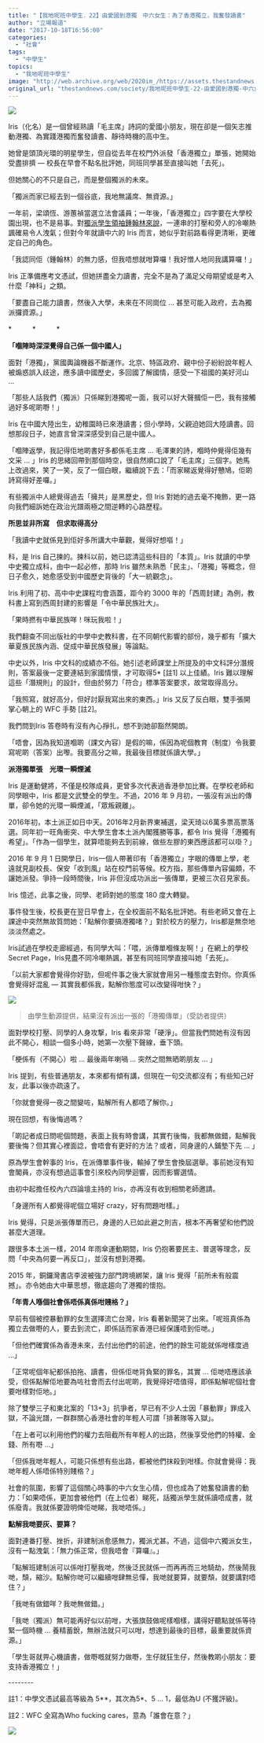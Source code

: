 ```yaml
---
title: "【我地呢班中學生．22】由愛國到港獨　中六女生：為了香港獨立，我奮發讀書"
author: "立場報道"
date: "2017-10-18T16:56:00"
categories:
  - "社會"
tags:
  - "中學生"
topics:
  - "我地呢班中學生"
image: "http://web.archive.org/web/2020im_/https://assets.thestandnews.com/media/photos/iris-24_LWzZ3.png"
original_url: "thestandnews.com/society/我地呢班中學生-22-由愛國到港獨-中六女生-為了香港獨立-我奮發讀書"
---
```

![](http://web.archive.org/web/2020im_/https://assets.thestandnews.com/media/photos/iris-24_LWzZ3.png)

Iris（化名）是一個曾經熟讀「毛主席」詩詞的愛國小朋友，現在卻是一個矢志推動港獨、為實踐港獨而奮發讀書、靜待時機的高中生。

她曾是頭頂光環的明星學生，但自從去年在校門外派發「香港獨立」單張，她開始受盡排擠 — 校長在早會不點名批評她，同班同學甚至直接叫她「去死」。

但她關心的不只是自己，而是整個獨派的未來。

「獨派而家已經去到一個谷底，我地無議席、無資源。」

一年前，梁頌恆、游蕙禎當選立法會議員；一年後，「香港獨立」四字要在大學校園出現，也不是易事。對[獨派學生領袖鍾翰林來說](../../society/%E6%88%91%E5%9C%B0%E5%91%A2%E7%8F%AD%E4%B8%AD%E5%AD%B8%E7%94%9F-05-%E7%8D%A8%E6%B4%BE%E5%AD%B8%E7%94%9F%E9%A0%98%E8%A2%96-%E6%88%91%E5%93%8B%E7%A9%B6%E7%AB%9F%E6%9C%89%E7%84%A1%E5%B9%AB%E5%88%B0%E9%A6%99%E6%B8%AF/)，一連串的打壓和旁人的冷嘲熱諷確易令人洩氣；但對今年就讀中六的 Iris 而言，她似乎對前路看得更清晰，更確定自己的角色。

「我認同佢（鍾翰林）的無力感，但我唔想就咁算囉！我好憎人地同我講算囉！」

Iris 正準備應考文憑試，但她拼盡全力讀書，完全不是為了滿足父母期望或是考入什麼「神科」之類。

「要盡自己能力讀書，然後入大學，未來在不同崗位 … 甚至可能入政府，去為獨派攞資源。」

\*　　　\*　　　\*

**「嗰陣時深深覺得自己係一個中國人」**

面對「港獨」，黨國輿論機器不斷運作。北京、特區政府、親中份子紛紛說年輕人被煽惑誤入歧途，應多讀中國歷史，多回國了解國情，感受一下祖國的美好河山 …

「那些人話我們（獨派）只係睇到港獨呢一面，我可以好大聲摑佢一巴，我有接觸過好多呢啲嘢！」

Iris 在中國大陸出生，幼稚園時已來港讀書；但小學時，父親迫她回大陸讀書。回想那段日子，她直言曾深深感受到自己是中國人。

「嗰陣返學，我記得佢地啲書好多都係毛主席 … 毛澤東的詩，嗰時仲覺得佢幾有文采 … 」Iris 的思緒回帶到那個時空，很自然順口說了「毛主席」三個字。她馬上改過來，笑了一笑，反了一個白眼，繼續說下去：「而家睇返覺得好戇鳩，佢啲詩寫得好差囉。」

有些獨派中人總覺得過去「擁共」是黑歷史，但 Iris 對她的過去毫不掩飾，更一路向我們細訴她在政治光譜兩極之間逆轉的心路歷程。

**所思並非所寫　但求取得高分**

「我讀中史就係見到佢好多所講大中華觀，覺得好想嘔！」

科，是 Iris 自己揀的。揀科以前，她已認清這些科目的「本質」。Iris 就讀的中學中史獨立成科，由中一起必修，那時 Iris 雖然未熟悉「民主」、「港獨」等概念，但日子愈久，她愈感受到中國歷史背後的「大一統觀念」。

Iris 利用了初、高中中史課程均會涵蓋，距今約 3000 年的「西周封建」為例，教科書上寫到西周封建的影響是「令中華民族壯大」。

「果時撚有中華民族咩！咪玩我啦！」

我們翻查不同出版社的中學中史教科書，在不同朝代影響的部份，幾乎都有「擴大華夏族民族內涵、促成中華民族發展」等論點。

中史以外，Iris 中文科的成績亦不俗。她引述老師課堂上所提及的中文科評分潛規則，答案最後一定要連結到家國情懷，才可取得5\* \[註1\] 以上佳績。Iris 難以理解這些「潛規則」的設計，但由於努力「符合」標準答案要求，故常取得高分。

「我照寫，就好高分，但好討厭我寫出來的東西。」Iris 又反了反白眼，雙手張開掌心朝上的 WFC 手勢 \[註2\]。

我們問到Iris 答卷時有沒有內心掙扎，想不到她卻豁然開朗。

「唔會，因為我知道嗰啲（課文內容）是假的嘛，係因為呢個教育（制度）令我要寫呢啲（答案）出嚟。我要高分之嘛，我最後目標就係讀大學。」

**派港獨單張　光環一瞬煙滅**

Iris 是運動健將，不僅是校隊成員，更曾多次代表過香港參加比賽。在學校老師和同學眼中，Iris 都是文武雙全的學生。不過，2016 年 9 月初，一張沒有派出的傳單，卻令她的光環一瞬煙滅，「眾叛親離」。

2016年初，本土派正如日中天。2016年2月新界東補選，梁天琦以6萬多票高票落選。同年初一旺角衝突、中大學生會本土派內閣獲勝等事，都令 Iris 覺得「港獨有希望」。「作為一個學生，就算唔能夠去到前線，做些左膠的東西應該都可以啩？」

2016 年 9 月 1 日開學日，Iris一個人帶著印有「香港獨立」字眼的傳單上學，老遠就見副校長、保安「收到風」站在校門前等候。校方指，那些傳單內容偏頗，不讓她派發。爭持一段時間後，Iris 非但沒成功派出一張傳單，更被三次召見家長。

Iris 憶述，此事之後，同學、老師對她的態度 180 度大轉變。

事件發生後，校長更在翌日早會上，在全校面前不點名批評她。有些老師又會在上課途中突然無故質問她：「點解你要搞港獨啫？」對於校方的壓力，Iris都是無奈地淡淡然處之。

Iris試過在學校走廊經過，有同學大叫：「喂，派傳單嗰條友啊！」在網上的學校Secret Page，Iris見盡不同冷嘲熱諷，甚至有同班同學直接叫她「去死」。

「以前大家都會覺得你好勁，但呢件事之後大家就會用另一種態度去對你。你真係會覺得好混亂 — 其實我都係我，點解你態度可以改變得咁快？」

![](http://web.archive.org/web/2020im_/https://assets.thestandnews.com/media/photos/independence_1ijyb.jpg)
> 由學生動源提供，結果沒有派出一張的「港獨傳單」（受訪者提供）

面對學校打壓、同學的人身攻撃，Iris 看來非常「硬淨」。但當我們問她有沒有因此不開心，相談一個多小時，她第一次壓下聲線，垂下頭。

「梗係有（不開心）啦 … 最後兩年喇喎 … 突然之間無晒啲朋友 … 」

Iris 提到，有些普通朋友，本來都有傾有講，但現在一句交流都沒有；有些知己好友，此事以後亦疏遠了。

「你就會覺得一夜之間變咗，點解所有人都唔了解你。」

現在回想，有後悔過嗎？

「啲記者成日問呢個問題，表面上我有時會講，其實冇後悔，我都無做錯，點解我要後悔？但其實心裡面諗，會唔會有更好的方法？或者，同身邊的人鋪墊下先 … 」

原為學生會幹事的 Iris，在派傳單事件後，輸掉了學生會換屆選舉。事前她沒有知會閣員，亦沒有想過這事會引來校內同學迴響，因而影響選情。

由初中起擔任校內六四論壇主持的 Iris，亦再沒有收到相關老師邀請。

「身邊所有人都覺得呢個立場好 crazy，好有問題咁樣。」

Iris 覺得，只是派張傳單而已，身邊的人已如此避之則吉，根本不再奢望和他們說甚麼大道理。

跟很多本土派一樣，2014 年雨傘運動期間，Iris 仍抱著要民主、普選等理念，反問「中央為何要一再反口」，並沒有想到港獨。

2015 年，銅鑼灣書店李波被強力部門跨境綁架，讓 Iris 覺得「前所未有般震撼」。亦令她由大中華思想，徹底趨向了港獨的懷抱。

**「年青人喺個社會係唔係真係咁賤格？」**

早前有個被控暴動罪的女生選擇流亡台灣，Iris 看著新聞哭了出來。「呢班真係為獨立去做嘢的人，要去到流亡，即係話而家香港已經保護唔到佢哋。」

「但他們確實係為香港未來，去付出他們的前途，他們的餘生可能就係咁樣度過 …」

「正常呢個年紀都係拍拖、讀書，但係佢哋背負緊的罪名，其實 … 佢哋唔應該承受，但係點解佢地要為咗社會而去付出呢啲，我覺得好唔值得，即係點解呢個社會要咁樣對佢地。」

除了雙學三子和東北案的「13+3」抗爭者，早已有不少人士因「暴動罪」罪成入獄，不論光譜，一群群關心香港社會的年輕人可謂「排著隊等入獄」。

「在上者可以利用他們的權力去阻截所有年輕人的出路，然後享受他們的特權、金錢、所有嘢 …」

「但係我哋年輕人，可能只係想有些出路，都被他們抹殺到咁樣。你就會覺得：我哋年輕人係唔係特別賤格？」

社會的氛圍，影響了這個關心時事的中六女生心情，但也成為了她奮發讀書的動力：「如果唔係，更加會被他們（在上位者）睇死，話獨派學生就係讀唔成書，就係廢青。我就係要證明俾佢哋睇，我哋唔係。」

**點解我哋要灰、要算？**

面對連番打壓、挫折，非建制派愈感無力，獨派尤甚。不過，這個中六獨派女生，沒有一點洩氣：「無力係正常，但我唔會『算囉』。」

「點解班建制派可以係咁打壓我哋，然後泛民就係一而再再而三地騎劫，然後鬧我哋，頹，縮沙。點解你哋可以繼續咁肆無忌憚，我哋就要算，就要頹，就要講對唔住？」

「我哋有做錯咩？我哋無做錯。」

「我哋（獨派）無可能再好似以前咁，大張旗鼓做呢樣嗰樣，講得好聽點就係等待緊一個時機 … 養精蓄銳，無辦法就只可以咁，想達到最後的目標，最重要就係資源。」 

「學生哥就畀心機讀書，做嘢嘅就努力做嘢，生仔就狂生仔，然後教啲小朋友：要支持香港獨立！」

\--------

註1：中學文憑試最高等級為 5\*\*，其次為5\*、5 … 1，最低為U (不獲評級)。

註2：WFC 全寫為Who fucking cares，意為「誰會在意？」

![](http://web.archive.org/web/2020im_/https://assets.thestandnews.com/media/photos/IMG_3026_w60yt.png)